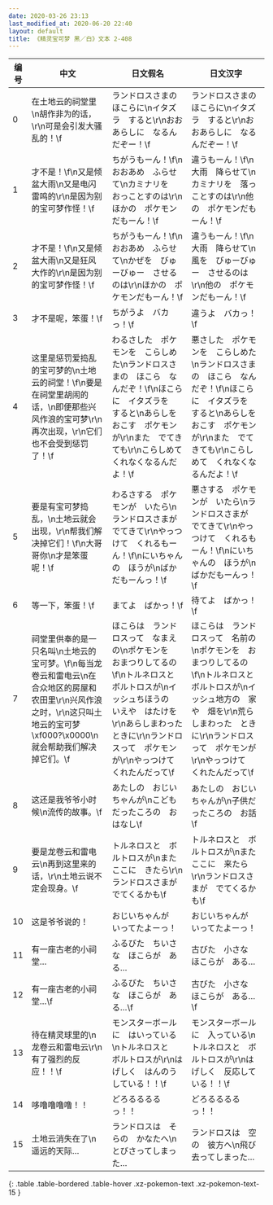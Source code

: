 ```yaml
---
date: 2020-03-26 23:13
last_modified_at: 2020-06-20 22:40
layout: default
title: 《精灵宝可梦 黑／白》文本 2-408
---
```

| 编号 | 中文 | 日文假名 | 日文汉字 |
| ---- | ---- | ---- | --- |
| 0 | 在土地云的祠堂里\n胡作非为的话，\r\n可是会引发大骚乱的！\f | ランドロスさまの　ほこらに\nイタズラ　すると\r\nおおあらしに　なるんだぞー！\f | ランドロスさまの　ほこらに\nイタズラ　すると\r\nおおあらしに　なるんだぞー！\f |
| 1 | 才不是！\f\n又是倾盆大雨\n又是电闪雷鸣的\r\n是因为别的宝可梦作怪！\f | ちがうもーん！\f\nおおあめ　ふらせて\nカミナリを　おっことすのは\r\nほかの　ポケモンだもーん！\f | 違うもーん！\f\n大雨　降らせて\nカミナリを　落っことすのは\r\n他の　ポケモンだもーん！\f |
| 2 | 才不是！\f\n又是倾盆大雨\n又是狂风大作的\r\n是因为别的宝可梦作怪！\f | ちがうもーん！\f\nおおあめ　ふらせて\nかぜを　びゅーびゅー　させるのは\r\nほかの　ポケモンだもーん！\f | 違うもーん！\f\n大雨　降らせて\n風を　びゅーびゅー　させるのは\r\n他の　ポケモンだもーん！\f |
| 3 | 才不是呢，笨蛋！\f | ちがうよ　バカっ！\f | 違うよ　バカっ！\f |
| 4 | 这里是惩罚爱捣乱的宝可梦的\n土地云的祠堂！\f\n要是在祠堂里胡闹的话，\n即便那些兴风作浪的宝可梦\r\n再次出现，\r\n它们也不会受到惩罚了！\f | わるさした　ポケモンを　こらしめた\nランドロスさまの　ほこら　なんだぞ！\f\nほこらに　イタズラを　すると\nあらしを　おこす　ポケモンが\r\nまた　でてきても\r\nこらしめて　くれなくなるんだよ！\f | 悪さした　ポケモンを　こらしめた\nランドロスさまの　ほこら　なんだぞ！\f\nほこらに　イタズラを　すると\nあらしを　おこす　ポケモンが\r\nまた　でてきても\r\nこらしめて　くれなくなるんだよ！\f |
| 5 | 要是有宝可梦捣乱，\n土地云就会出现，\r\n帮我们解决掉它们！\f\n大哥哥你\n才是笨蛋呢！\f | わるさする　ポケモンが　いたら\nランドロスさまが　でてきて\r\nやっつけて　くれるもーん！\f\nにいちゃんの　ほうが\nばかだもーんっ！\f | 悪さする　ポケモンが　いたら\nランドロスさまが　でてきて\r\nやっつけて　くれるもーん！\f\nにいちゃんの　ほうが\nばかだもーんっ！\f |
| 6 | 等一下，笨蛋！\f | まてよ　ばかっ！\f | 待てよ　ばかっ！\f |
| 7 | 祠堂里供奉的是一只名叫\n土地云的宝可梦。\f\n每当龙卷云和雷电云\n在合众地区的房屋和农田里\r\n兴风作浪之时，\r\n这只叫土地云的宝可梦\xf000?\x0000\n就会帮助我们解决掉它们。\f | ほこらは　ランドロスって　なまえの\nポケモンを　おまつりしてるの\f\nトルネロスと　ボルトロスが\nイッシュちほうの　いえや　はたけを\r\nあらしまわった　ときに\r\nランドロスって　ポケモンが\r\nやっつけて　くれたんだって\f | ほこらは　ランドロスって　名前の\nポケモンを　おまつりしてるの\f\nトルネロスと　ボルトロスが\nイッシュ地方の　家や　畑を\r\n荒らしまわった　ときに\r\nランドロスって　ポケモンが\r\nやっつけて　くれたんだって\f |
| 8 | 这还是我爷爷小时候\n流传的故事。\f | あたしの　おじいちゃんが\nこどもだったころの　おはなし\f | あたしの　おじいちゃんが\n子供だったころの　お話\f |
| 9 | 要是龙卷云和雷电云\n再到这里来的话，\r\n土地云说不定会现身。\f | トルネロスと　ボルトロスが\nまた　ここに　きたら\r\nランドロスさまが　でてくるかも\f | トルネロスと　ボルトロスが\nまた　ここに　来たら\r\nランドロスさまが　でてくるかも\f |
| 10 | 这是爷爷说的！ | おじいちゃんが　いってたよーっ！ | おじいちゃんが　いってたよーっ！ |
| 11 | 有一座古老的小祠堂… | ふるびた　ちいさな　ほこらが　ある… | 古びた　小さな　ほこらが　ある… |
| 12 | 有一座古老的小祠堂…\f | ふるびた　ちいさな　ほこらが　ある…\f | 古びた　小さな　ほこらが　ある…\f |
| 13 | 待在精灵球里的\n龙卷云和雷电云\r\n有了强烈的反应！！\f | モンスターボールに　はいっている\nトルネロスと　ボルトロスが\r\nはげしく　はんのうしている！！\f | モンスターボールに　入っている\nトルネロスと　ボルトロスが\r\nはげしく　反応している！！\f |
| 14 | 哆噜噜噜噜！！ | どろるるるるっ！！ | どろるるるるっ！！ |
| 15 | 土地云消失在了\n遥远的天际… | ランドロスは　そらの　かなたへ\nとびさってしまった… | ランドロスは　空の　彼方へ\n飛び去ってしまった… |
{: .table .table-bordered .table-hover .xz-pokemon-text .xz-pokemon-text-15 }